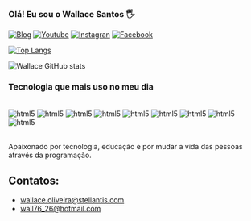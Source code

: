 ### Olá! Eu sou o Wallace Santos 🖐️

[![Blog](https://img.shields.io/badge/Blogger-FF5722?style=for-the-badge&logo=blogger&logoColor=white)](https://sujeitoprogramador.com)
[![Youtube](https://img.shields.io/badge/YouTube-FF0000?style=for-the-badge&logo=youtube&logoColor=white)](https://www.youtube.com/channel/UCxkROcRVya7iaN8h2LZR6og)
[![Instagran](https://img.shields.io/badge/Instagram-E4405F?style=for-the-badge&logo=instagram&logoColor=white)](https://www.instagram.com/wallace.santos.1272)
[![Facebook](https://img.shields.io/badge/Facebook-1877F2?style=for-the-badge&logo=facebook&logoColor=white)](https://www.facebook.com/wallace.santos.1272)

[![Top Langs](https://github-readme-stats.vercel.app/api/top-langs/?username=WallaceSantosdeOliveira)](https://github.com/WallaceSantosdeOliveira/github-readme-stats)

![Wallace GitHub stats](https://github-readme-stats.vercel.app/api?username=WallaceSantosdeOliveira&show_icons=true&theme=dracula)

### Tecnologia que mais uso no meu dia

<div style="display: inline_block"><br/>
<img align="center" alt="html5" src="https://img.shields.io/badge/HTML5-E34F26?style=for-the-badge&logo=html5&logoColor=white"/>
<img align="center" alt="html5" src="https://img.shields.io/badge/CSS3-1572B6?style=for-the-badge&logo=css3&logoColor=white"/>
<img align="center" alt="html5" src="https://img.shields.io/badge/JavaScript-F7DF1E?style=for-the-badge&logo=javascript&logoColor=black"/>
<img align="center" alt="html5" src="https://img.shields.io/badge/TypeScript-007ACC?style=for-the-badge&logo=typescript&logoColor=white"/>
<img align="center" alt="html5" src="https://img.shields.io/badge/React-20232A?style=for-the-badge&logo=react&logoColor=61DAFB"/>
<img align="center" alt="html5" src="https://img.shields.io/badge/Node.js-43853D?style=for-the-badge&logo=node.js&logoColor=white"/>
<img align="center" alt="html5" src="https://img.shields.io/badge/Spring-6DB33F?style=for-the-badge&logo=spring&logoColor=white"/>
<img align="center" alt="html5" src="https://img.shields.io/badge/PostgreSQL-316192?style=for-the-badge&logo=postgresql&logoColor=white"/>
<img align="center" alt="html5" src="https://img.shields.io/badge/Bootstrap-563D7C?style=for-the-badge&logo=bootstrap&logoColor=white"/>
</div><br/>

Apaixonado por tecnologia, educação e por mudar a vida das pessoas através da programação.

## Contatos:
- [wallace.oliveira@stellantis.com](wallace.oliveira@stellantis.com)<br/>
- [wall76_26@hotmail.com](wall76_26@hotmail.com)<br/>


